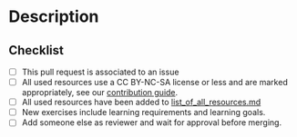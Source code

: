 # Description

<!-- Add a description of the changes -->

## Checklist

 - [ ] This pull request is associated to an issue
 - [ ] All used resources use a CC BY-NC-SA license or less and are marked appropriately, see our [contribution guide](https://github.com/hbrs-cse/Modellbildung-und-Simulation/blob/master/CONTRIBUTING.md).
 - [ ] All used resources have been added to [list_of_all_resources.md](https://github.com/hbrs-cse/Modellbildung-und-Simulation/blob/master/docs/List_of_all_resources.md)
 - [ ] New exercises include learning requirements and learning goals.
 - [ ] Add someone else as reviewer and wait for approval before merging.
